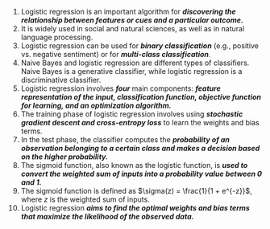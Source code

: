 1. Logistic regression is an important algorithm for ***discovering the relationship between features or cues and a particular outcome.***
2. It is widely used in social and natural sciences, as well as in natural language processing.
3. Logistic regression can be used for ***binary classification*** (e.g., positive vs. negative sentiment) or for ***multi-class classification***.
4. Naive Bayes and logistic regression are different types of classifiers. Naive Bayes is a generative classifier, while logistic regression is a discriminative classifier.
5. Logistic regression involves ***four*** main components: ***feature representation of the input, classification function, objective function for learning, and an optimization algorithm.***
6. The training phase of logistic regression involves using ***stochastic gradient descent and cross-entropy loss*** to learn the weights and bias terms.
7. In the test phase, the classifier computes the ***probability of an observation belonging to a certain class and makes a decision based on the higher probability.***
8. The sigmoid function, also known as the logistic function, is ***used to convert the weighted sum of inputs into a probability value between 0 and 1.***
9. The sigmoid function is defined as $\sigma(z) = \frac{1}{1 + e^{-z}}$, where $z$ is the weighted sum of inputs.
10. Logistic regression ***aims to find the optimal weights and bias terms that maximize the likelihood of the observed data.***